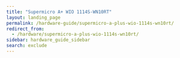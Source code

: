 ```yaml
---
title: "Supermicro A+ WIO 1114S-WN10RT"
layout: landing_page
permalink: /hardware-guide/supermicro-a-plus-wio-1114s-wn10rt/
redirect_from:
  - /hardware/supermicro-a-plus-wio-1114s-wn10rt/
sidebar: hardware_guide_sidebar
search: exclude
---
```

